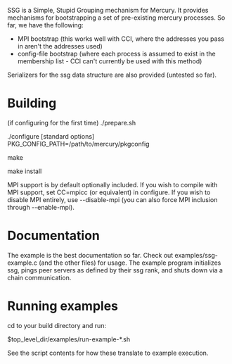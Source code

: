 SSG is a Simple, Stupid Grouping mechanism for Mercury. It provides
mechanisms for bootstrapping a set of pre-existing mercury processes. So
far, we have the following:

- MPI bootstrap (this works well with CCI, where the addresses you pass in
  aren't the addresses used)
- config-file bootstrap (where each process is assumed to exist in the
  membership list - CCI can't currently be used with this method)

Serializers for the ssg data structure are also provided (untested so far).

# Building

(if configuring for the first time)
./prepare.sh

./configure [standard options] PKG\_CONFIG\_PATH=/path/to/mercury/pkgconfig

make

make install

MPI support is by default optionally included. If you wish to compile with MPI
support, set CC=mpicc (or equivalent) in configure. If you wish to disable MPI
entirely, use --disable-mpi (you can also force MPI inclusion through
--enable-mpi).

# Documentation

The example is the best documentation so far. Check out examples/ssg-example.c
(and the other files) for usage. The example program initializes ssg, pings
peer servers as defined by their ssg rank, and shuts down via a chain
communication.

# Running examples

cd to your build directory and run:

$top\_level\_dir/examples/run-example-\*.sh

See the script contents for how these translate to example execution.
